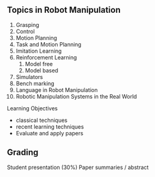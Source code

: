 ## Topics in Robot Manipulation
1. Grasping
2. Control
3. Motion Planning
4. Task and Motion Planning
5. Imitation Learning
6. Reinforcement Learning
	1. Model free
	2. Model based
7. Simulators
8. Bench marking
9. Language in Robot Manipulation
10. Robotic Manipulation Systems in the Real World

Learning Objectives
- classical techniques
- recent learning techniques
- Evaluate and apply papers

## Grading
Student presentation (30%)
Paper summaries / abstract